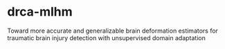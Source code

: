 # drca-mlhm
Toward more accurate and generalizable brain deformation estimators for traumatic brain injury detection with unsupervised domain adaptation
